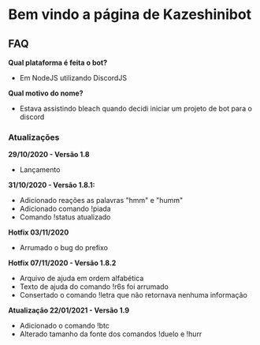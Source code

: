 # Bem vindo a página de Kazeshinibot

## FAQ

**Qual plataforma é feita o bot?**

* Em NodeJS utilizando DiscordJS

**Qual motivo do nome?**

* Estava assistindo bleach quando decidi iniciar um projeto de bot para o discord

### Atualizações

**29/10/2020 - Versão 1.8**

* Lançamento

**31/10/2020 - Versão 1.8.1:**

* Adicionado reações as palavras "hmm" e "humm"
* Adicionado comando !piada
* Comando !status atualizado

**Hotfix 03/11/2020**

* Arrumado o bug do prefixo

**Hotfix 07/11/2020 - Versão 1.8.2**

* Arquivo de ajuda em ordem alfabética
* Texto de ajuda do comando !r6s foi arrumado
* Consertado o comando !letra que não retornava nenhuma informação

**Atualização 22/01/2021 - Versão 1.9**
* Adicionado o comando !btc
* Alterado tamanho da fonte dos comandos !duelo e !hurr
